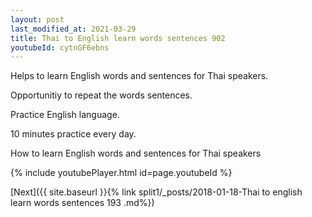 ```yaml
---
layout: post
last_modified_at: 2021-03-29
title: Thai to English learn words sentences 902 
youtubeId: cytnGF6ebns
---
```

 
 
Helps to learn English words and sentences for Thai speakers.

Opportunitiy to repeat the words sentences. 

Practice English language. 
 
10 minutes practice every day. 
 
How to learn English words and sentences for Thai speakers 
 
{% include youtubePlayer.html id=page.youtubeId %}
 
 
[Next]({{ site.baseurl }}{% link  split1/_posts/2018-01-18-Thai to english learn words sentences 193 .md%})
 
